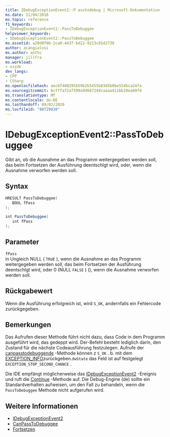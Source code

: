 ```yaml
---
title: IDebugExceptionEvent2::P asstodebug | Microsoft-Dokumentation
ms.date: 11/04/2016
ms.topic: reference
f1_keywords:
- IDebugExceptionEvent2::PassToDebuggee
helpviewer_keywords:
- IDebugExceptionEvent2::PassToDebuggee
ms.assetid: a20d0f0b-2ca0-4437-bd22-9213c81d2738
author: acangialosi
ms.author: anthc
manager: jillfra
ms.workload:
- vssdk
dev_langs:
- CPP
- CSharp
ms.openlocfilehash: aec6f460295b59b2b5455b83d5b0be554bca24fa
ms.sourcegitcommit: 6cfffa72af599a9d667249caaaa411bb28ea69fd
ms.translationtype: MT
ms.contentlocale: de-DE
ms.lasthandoff: 09/02/2020
ms.locfileid: "80729830"
---
```

# <a name="idebugexceptionevent2passtodebuggee"></a>IDebugExceptionEvent2::PassToDebuggee
Gibt an, ob die Ausnahme an das Programm weitergegeben werden soll, das beim Fortsetzen der Ausführung deentschlgt wird, oder, wenn die Ausnahme verworfen werden soll.

## <a name="syntax"></a>Syntax

```cpp
HRESULT PassToDebuggee(
   BOOL fPass
);
```

```csharp
int PassToDebuggee(
   int fPass
);
```

## <a name="parameters"></a>Parameter
`fPass`\
in Ungleich NULL ( `TRUE` ), wenn die Ausnahme an das Programm weitergegeben werden soll, das beim Fortsetzen der Ausführung deentschlgt wird, oder 0 (NULL `FALSE` ) (), wenn die Ausnahme verworfen werden soll.

## <a name="return-value"></a>Rückgabewert
 Wenn die Ausführung erfolgreich ist, wird `S_OK`, andernfalls ein Fehlercode zurückgegeben.

## <a name="remarks"></a>Bemerkungen
 Das Aufrufen dieser Methode führt nicht dazu, dass Code in dem Programm ausgeführt wird, das gedeppt wird. Der-Befehl besteht lediglich darin, den Zustand für die nächste Codeausführung festzulegen. Aufrufe der [canpasstodebuggende](../../../extensibility/debugger/reference/idebugexceptionevent2-canpasstodebuggee.md) -Methode können z `S_OK` . b. mit dem [EXCEPTION_INFO](../../../extensibility/debugger/reference/exception-info.md)zurückgeben.`dwState` das Feld ist auf festgelegt `EXCEPTION_STOP_SECOND_CHANCE` .

 Die IDE empfängt möglicherweise das [IDebugExceptionEvent2](../../../extensibility/debugger/reference/idebugexceptionevent2.md) -Ereignis und ruft die [Continue](../../../extensibility/debugger/reference/idebugprogram2-continue.md) -Methode auf. Die Debug-Engine (de) sollte ein Standardverhalten aufweisen, um den Fall zu behandeln, wenn die `PassToDebuggee` Methode nicht aufgerufen wird.

## <a name="see-also"></a>Weitere Informationen
- [IDebugExceptionEvent2](../../../extensibility/debugger/reference/idebugexceptionevent2.md)
- [CanPassToDebuggee](../../../extensibility/debugger/reference/idebugexceptionevent2-canpasstodebuggee.md)
- [Fortsetzen](../../../extensibility/debugger/reference/idebugprogram2-continue.md)
